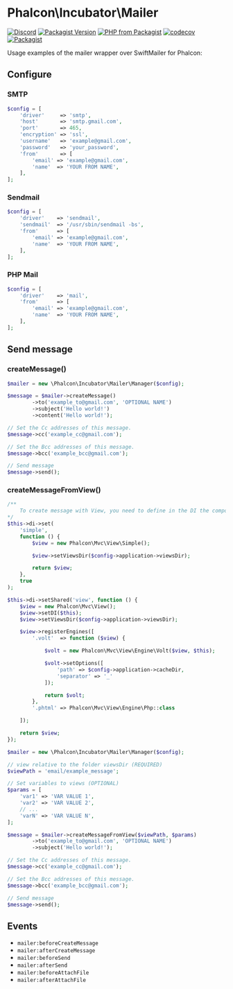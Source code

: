 # Phalcon\Incubator\Mailer

[![Discord](https://img.shields.io/discord/310910488152375297?label=Discord)](http://phalcon.link/discord)
[![Packagist Version](https://img.shields.io/packagist/v/phalcon/incubator-mailer)](https://packagist.org/packages/phalcon/incubator-mailer)
[![PHP from Packagist](https://img.shields.io/packagist/php-v/phalcon/incubator-mailer)](https://packagist.org/packages/phalcon/incubator-mailer)
[![codecov](https://codecov.io/gh/phalcon/incubator-mailer/branch/master/graph/badge.svg)](https://codecov.io/gh/phalcon/incubator-mailer)
[![Packagist](https://img.shields.io/packagist/dd/phalcon/incubator-mailer)](https://packagist.org/packages/phalcon/incubator-mailer/stats)

Usage examples of the mailer wrapper over SwiftMailer for Phalcon:

## Configure
### SMTP

```php
$config = [
    'driver'     => 'smtp',
    'host'       => 'smtp.gmail.com',
    'port'       => 465,
    'encryption' => 'ssl',
    'username'   => 'example@gmail.com',
    'password'   => 'your_password',
    'from'       => [
        'email' => 'example@gmail.com',
        'name'  => 'YOUR FROM NAME',
    ],
];

```

### Sendmail

```php
$config = [
    'driver'    => 'sendmail',
    'sendmail'  => '/usr/sbin/sendmail -bs',
    'from'      => [
        'email' => 'example@gmail.com',
        'name'  => 'YOUR FROM NAME',
    ],
];
```

### PHP Mail

```php
$config = [
    'driver'    => 'mail',
    'from'      => [
        'email' => 'example@gmail.com',
        'name'  => 'YOUR FROM NAME',
    ],
];
```

## Send message

### createMessage()

```php
$mailer = new \Phalcon\Incubator\Mailer\Manager($config);

$message = $mailer->createMessage()
        ->to('example_to@gmail.com', 'OPTIONAL NAME')
        ->subject('Hello world!')
        ->content('Hello world!');

// Set the Cc addresses of this message.
$message->cc('example_cc@gmail.com');

// Set the Bcc addresses of this message.
$message->bcc('example_bcc@gmail.com');

// Send message
$message->send();
```

### createMessageFromView()
```php
/**
    To create message with View, you need to define in the DI the component simple View. 
*/
$this->di->set(
    'simple',
    function () {
        $view = new Phalcon\Mvc\View\Simple();

        $view->setViewsDir($config->application->viewsDir);

        return $view;
    },
    true
);

$this->di->setShared('view', function () {
    $view = new Phalcon\Mvc\View();
    $view->setDI($this);
    $view->setViewsDir($config->application->viewsDir);

    $view->registerEngines([
        '.volt'  => function ($view) {

            $volt = new Phalcon\Mvc\View\Engine\Volt($view, $this);

            $volt->setOptions([
                'path' => $config->application->cacheDir,
                'separator' => '_'
            ]);

            return $volt;
        },
        '.phtml' => Phalcon\Mvc\View\Engine\Php::class

    ]);

    return $view;
});

$mailer = new \Phalcon\Incubator\Mailer\Manager($config);

// view relative to the folder viewsDir (REQUIRED)
$viewPath = 'email/example_message';

// Set variables to views (OPTIONAL)
$params = [ 
    'var1' => 'VAR VALUE 1',
    'var2' => 'VAR VALUE 2',
    // ...
    'varN' => 'VAR VALUE N',
];

$message = $mailer->createMessageFromView($viewPath, $params)
        ->to('example_to@gmail.com', 'OPTIONAL NAME')
        ->subject('Hello world!');

// Set the Cc addresses of this message.
$message->cc('example_cc@gmail.com');

// Set the Bcc addresses of this message.
$message->bcc('example_bcc@gmail.com');

// Send message
$message->send();
```


## Events
- `mailer:beforeCreateMessage`
- `mailer:afterCreateMessage`
- `mailer:beforeSend`
- `mailer:afterSend`
- `mailer:beforeAttachFile`
- `mailer:afterAttachFile`